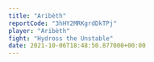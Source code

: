 ```yaml
---
title: "Aribèth"
reportCode: "3hHY2MRKgrdDkTPj"
player: "Aribèth"
fight: "Hydross the Unstable"
date: 2021-10-06T18:48:50.877000+00:00
---
```

